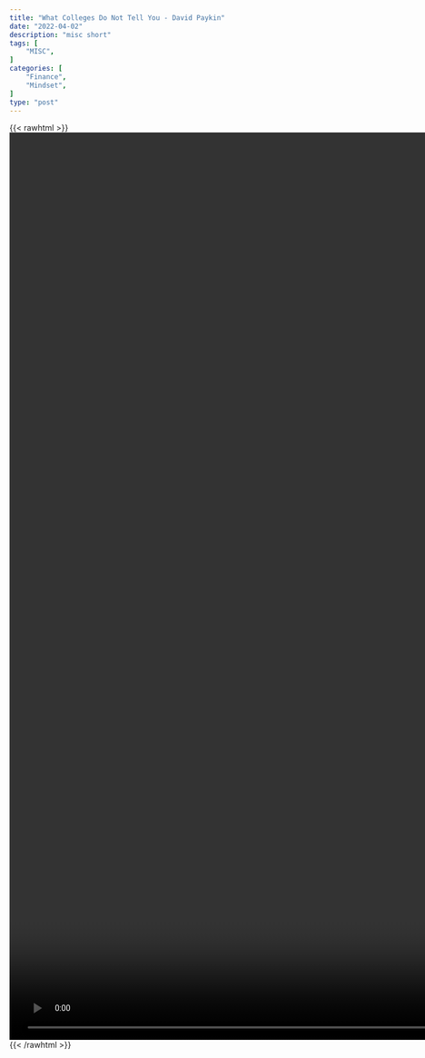 ```yaml
---
title: "What Colleges Do Not Tell You - David Paykin"
date: "2022-04-02"
description: "misc short"
tags: [
    "MISC",
]
categories: [
    "Finance",
    "Mindset",
]
type: "post"
---
```

{{< rawhtml >}}
    <video style="height:40vh;width:auto" overflow="hidden" controls>
        <source src="https://clips.dev00ps.com/MISC/Things_About_ollege_NOBODY_Tells_You_Part_1_shorts.mp4" type="video/mp4"> 
    </video>
{{< /rawhtml >}}